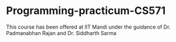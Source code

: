# Programming-practicum-CS571
This course has been offered at IIT Mandi under the guidance of Dr. Padmanabhan Rajan and Dr. Siddharth Sarma
